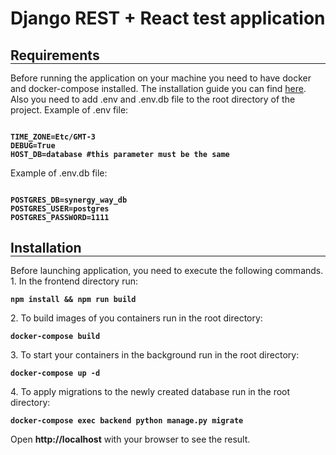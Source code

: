 <h1>Django REST + React test application</h1>

<h2 style="margin-bottom: 0">Requirements</h2>
<hr style="margin-top: 0"/>
Before running the application on your machine you need to have docker and docker-compose installed. 
The installation guide you can find <a href="https://docs.docker.com/desktop/">here</a>.
<br>Also you need to add .env and .env.db file to the root directory of the project.
Example of .env file:
<pre>
<code><b>
TIME_ZONE=Etc/GMT-3
DEBUG=True
HOST_DB=database #this parameter must be the same</b></code>
</pre>
Example of .env.db file:
<pre>
<code><b>
POSTGRES_DB=synergy_way_db
POSTGRES_USER=postgres
POSTGRES_PASSWORD=1111</b></code>
</pre>

<h2 style="margin-bottom: 0">Installation</h2>
<hr style="margin-top: 0"/>
Before launching application, you need to execute the following commands.<br/>
1. In the frontend directory run:
<pre>
<code><b>npm install && npm run build</b></code>
</pre>
2. To build images of you containers run in the root directory:
<pre>
<code><b>docker-compose build</b></code>
</pre>
3. To start your containers in the background run in the root directory:
<pre>
<code><b>docker-compose up -d</b></code>
</pre>
4. To apply migrations to the newly created database run in the root directory:
<pre>
<code><b>docker-compose exec backend python manage.py migrate</b></code>
</pre>
Open <b>http://localhost</b> with your browser to see the result.
